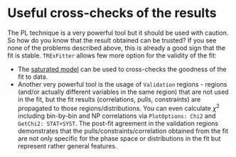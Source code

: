 # Useful cross-checks of the results

The PL technique is a very powerful tool but it should be used with caution.
So how do you know that the result obtained can be trusted? If you see none of the problems described above, this is already a good sign that the fit is stable.
`TRExFitter` allows few more option for the validity of the fit:

- The [saturated model](../model_studies/gof.md) can be used to cross-checks the goodness of the fit to data.
- Another very powerful tool is the usage of `Validation` regions - regions (and/or actually different variables in the same region) that are not used in the fit, but the fit results (correlations, pulls, constraints) are propagated to those regions/distributions.
  You can even calculate $\chi^2$ including bin-by-bin and NP correlations via `PlotOptions: Chi2` and `GetChi2: STAT+SYST`.
  The post-fit agreement in the validation regions demonstrates that the pulls/constraints/correlation obtained from the fit are not only specific for the phase space or distributions in the fit but represent rather general features.
